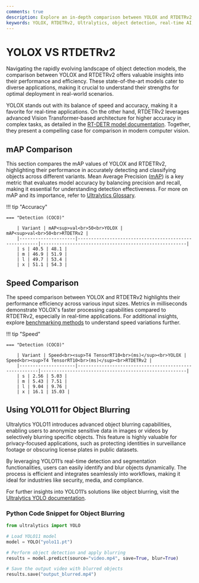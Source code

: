 ```yaml
---
comments: true
description: Explore an in-depth comparison between YOLOX and RTDETRv2, two cutting-edge models in real-time object detection and computer vision. Learn how these models excel in accuracy, speed, and adaptability for real-time AI and edge AI applications.
keywords: YOLOX, RTDETRv2, Ultralytics, object detection, real-time AI, edge AI, computer vision, model comparison
---
```


# YOLOX VS RTDETRv2

Navigating the rapidly evolving landscape of object detection models, the comparison between YOLOX and RTDETRv2 offers valuable insights into their performance and efficiency. These state-of-the-art models cater to diverse applications, making it crucial to understand their strengths for optimal deployment in real-world scenarios.

YOLOX stands out with its balance of speed and accuracy, making it a favorite for real-time applications. On the other hand, RTDETRv2 leverages advanced Vision Transformer-based architecture for higher accuracy in complex tasks, as detailed in the [RT-DETR model documentation](https://docs.ultralytics.com/reference/models/rtdetr/model/). Together, they present a compelling case for comparison in modern computer vision.

## mAP Comparison

This section compares the mAP values of YOLOX and RTDETRv2, highlighting their performance in accurately detecting and classifying objects across different variants. Mean Average Precision ([mAP](https://www.ultralytics.com/glossary/mean-average-precision-map)) is a key metric that evaluates model accuracy by balancing precision and recall, making it essential for understanding detection effectiveness. For more on mAP and its importance, refer to [Ultralytics Glossary](https://www.ultralytics.com/glossary/mean-average-precision-map).

!!! tip "Accuracy"

    === "Detection (COCO)"

    	| Variant | mAP<sup>val<br>50<br>YOLOX | mAP<sup>val<br>50<br>RTDETRv2 |
    	|---------------------|-------------------------------------------------------|-------------------------------------------------------|
    	| s | 40.5 | 48.1 |
    	| m | 46.9 | 51.9 |
    	| l | 49.7 | 53.4 |
    	| x | 51.1 | 54.3 |


## Speed Comparison

The speed comparison between YOLOX and RTDETRv2 highlights their performance efficiency across various input sizes. Metrics in milliseconds demonstrate YOLOX's faster processing capabilities compared to RTDETRv2, especially in real-time applications. For additional insights, explore [benchmarking methods](https://docs.ultralytics.com/modes/benchmark/) to understand speed variations further.

!!! tip "Speed"

    === "Detection (COCO)"

    	| Variant | Speed<br><sup>T4 TensorRT10<br>(ms)</sup><br>YOLOX | Speed<br><sup>T4 TensorRT10<br>(ms)</sup><br>RTDETRv2 |
    	|---------------------|-------------------------------------------------------|-------------------------------------------------------|
    	| s | 2.56 | 5.03 |
    	| m | 5.43 | 7.51 |
    	| l | 9.04 | 9.76 |
    	| x | 16.1 | 15.03 |

## Using YOLO11 for Object Blurring

Ultralytics YOLO11 introduces advanced object blurring capabilities, enabling users to anonymize sensitive data in images or videos by selectively blurring specific objects. This feature is highly valuable for privacy-focused applications, such as protecting identities in surveillance footage or obscuring license plates in public datasets.

By leveraging YOLO11’s real-time detection and segmentation functionalities, users can easily identify and blur objects dynamically. The process is efficient and integrates seamlessly into workflows, making it ideal for industries like security, media, and compliance.

For further insights into YOLO11’s solutions like object blurring, visit the [Ultralytics YOLO documentation](https://docs.ultralytics.com/guides/).

### Python Code Snippet for Object Blurring

```python
from ultralytics import YOLO

# Load YOLO11 model
model = YOLO("yolo11.pt")

# Perform object detection and apply blurring
results = model.predict(source="video.mp4", save=True, blur=True)

# Save the output video with blurred objects
results.save("output_blurred.mp4")
```
